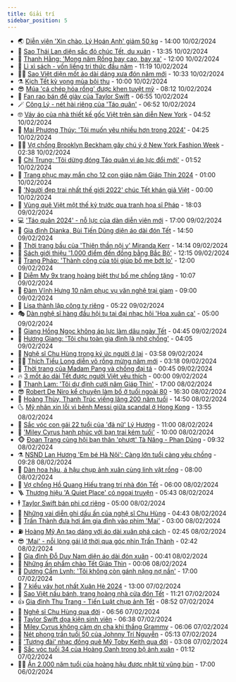 ```yaml
---
title: Giải trí
sidebar_position: 5
---
```


<!-- vnexpress-giai-tri:START -->
- 🌏 [Diễn viên &#39;Xin chào, Lý Hoán Anh&#39; giảm 50 kg](https://vnexpress.net/dien-vien-xin-chao-ly-hoan-anh-giam-50-kg-4710802.html) - 14:00 10/02/2024
- 💫 [Sao Thái Lan diện sắc đỏ chúc Tết, du xuân](https://vnexpress.net/sao-thai-lan-dien-sac-do-chuc-tet-du-xuan-4710537.html) - 13:35 10/02/2024
- 🌮 [Thanh Hằng: &#39;Mong năm Rồng bay cao, bay xa&#39;](https://vnexpress.net/thanh-hang-mong-nam-rong-bay-cao-bay-xa-4710573.html) - 12:00 10/02/2024
- 🧠 [Lì xì sách - vốn liếng tri thức đầu năm](https://vnexpress.net/li-xi-sach-von-lieng-tri-thuc-dau-nam-4710745.html) - 11:19 10/02/2024
- 👨‍🏫 [Sao Việt diện mốt áo dài dáng xưa đón năm mới](https://vnexpress.net/sao-viet-dien-mot-ao-dai-dang-xua-don-nam-moi-4710787.html) - 10:33 10/02/2024
- ⚗️ [Kịch Tết kỳ vọng mùa bội thu](https://vnexpress.net/kich-tet-ky-vong-mua-boi-thu-4708589.html) - 10:00 10/02/2024
- 😎 [Múa &#39;cá chép hóa rồng&#39; được khen tuyệt mỹ](https://vnexpress.net/mua-ca-chep-hoa-rong-duoc-khen-tuyet-my-4710704.html) - 08:12 10/02/2024
- 🫣 [Fan rao bán đế giày của Taylor Swift](https://vnexpress.net/fan-rao-ban-de-giay-cua-taylor-swift-4710763.html) - 06:55 10/02/2024
- 🪄 [Công Lý - nét hài riêng của &#39;Táo quân&#39;](https://vnexpress.net/cong-ly-net-hai-rieng-cua-tao-quan-4710748.html) - 06:52 10/02/2024
- 🤓 [Váy áo của nhà thiết kế gốc Việt trên sàn diễn New York](https://vnexpress.net/vay-ao-cua-nha-thiet-ke-goc-viet-tren-san-dien-new-york-4710739.html) - 04:52 10/02/2024
- 🫶 [Mai Phương Thúy: &#39;Tôi muốn yêu nhiều hơn trong 2024&#39;](https://vnexpress.net/mai-phuong-thuy-toi-muon-yeu-nhieu-hon-trong-2024-4710516.html) - 04:25 10/02/2024
- 🧑‍🏫 [Vợ chồng Brooklyn Beckham gây chú ý ở New York Fashion Week](https://vnexpress.net/vo-chong-brooklyn-beckham-gay-chu-y-o-new-york-fashion-week-4710732.html) - 02:38 10/02/2024
- 🦄 [Chí Trung: &#39;Tôi dừng đóng Táo quân vì áp lực đổi mới&#39;](https://vnexpress.net/chi-trung-toi-dung-dong-tao-quan-vi-ap-luc-doi-moi-4710524.html) - 01:52 10/02/2024
- 💫 [Trang phục may mắn cho 12 con giáp năm Giáp Thìn 2024](https://vnexpress.net/trang-phuc-may-man-cho-12-con-giap-nam-giap-thin-2024-4709870.html) - 01:00 10/02/2024
- 🎊 [&#39;Người đẹp trai nhất thế giới 2022&#39; chúc Tết khán giả Việt](https://vnexpress.net/nguoi-dep-trai-nhat-the-gioi-2022-chuc-tet-khan-gia-viet-4710416.html) - 00:00 10/02/2024
- 👹 [Vùng quê Việt một thế kỷ trước qua tranh họa sĩ Pháp](https://vnexpress.net/vung-que-viet-mot-the-ky-truoc-qua-tranh-hoa-si-phap-4704491.html) - 18:03 09/02/2024
- 💻 [&#39;Táo quân 2024&#39; - nỗ lực của dàn diễn viên mới](https://vnexpress.net/tao-quan-2024-no-luc-cua-dan-dien-vien-moi-4710650.html) - 17:00 09/02/2024
- 🤡 [Gia đình Dianka, Bùi Tiến Dũng diện áo dài đón Tết](https://vnexpress.net/gia-dinh-dianka-bui-tien-dung-dien-ao-dai-don-tet-4710672.html) - 14:50 09/02/2024
- 🥰 [Thời trang bầu của &#39;Thiên thần nội y&#39; Miranda Kerr](https://vnexpress.net/thoi-trang-bau-cua-thien-than-noi-y-miranda-kerr-4710244.html) - 14:14 09/02/2024
- 🚀 [Sách giới thiệu &#39;1.000 điểm đến đồng bằng Bắc Bộ&#39;](https://vnexpress.net/sach-gioi-thieu-1-000-diem-den-dong-bang-bac-bo-4707764.html) - 12:15 09/02/2024
- 📝 [Trang Pháp: &#39;Thành công của tôi giúp bố mẹ bớt lo&#39;](https://vnexpress.net/trang-phap-thanh-cong-cua-toi-giup-bo-me-bot-lo-4710348.html) - 12:00 09/02/2024
- 🐲 [Diễm My 9x trang hoàng biệt thự bố mẹ chồng tặng](https://vnexpress.net/diem-my-9x-trang-hoang-biet-thu-bo-me-chong-tang-4710563.html) - 10:07 09/02/2024
- 🎃 [Đàm Vĩnh Hưng 10 năm phục vụ văn nghệ trại giam](https://vnexpress.net/dam-vinh-hung-10-nam-phuc-vu-van-nghe-trai-giam-4709930.html) - 09:00 09/02/2024
- 🤠 [Lisa thành lập công ty riêng](https://vnexpress.net/lisa-thanh-lap-cong-ty-rieng-4710551.html) - 05:22 09/02/2024
- 🎭 [Dàn nghệ sĩ hàng đầu hội tụ tại đại nhạc hội &#39;Hoa xuân ca&#39;](https://vnexpress.net/dan-nghe-si-hang-dau-hoi-tu-tai-dai-nhac-hoi-hoa-xuan-ca-4710545.html) - 05:00 09/02/2024
- 🧰 [Giang Hồng Ngọc không áp lực làm dâu ngày Tết](https://vnexpress.net/giang-hong-ngoc-khong-ap-luc-lam-dau-ngay-tet-4709825.html) - 04:45 09/02/2024
- 🦍 [Hương Giang: &#39;Tôi chu toàn gia đình là nhờ chồng&#39;](https://vnexpress.net/huong-giang-toi-chu-toan-gia-dinh-la-nho-chong-4709281.html) - 04:05 09/02/2024
- 🌝 [Nghệ sĩ Chu Hùng trong ký ức người ở lại](https://vnexpress.net/nghe-si-chu-hung-trong-ky-uc-nguoi-o-lai-4710215.html) - 03:58 09/02/2024
- 🧑‍💻 [Thích Tiểu Long diễn võ rồng mừng năm mới](https://vnexpress.net/thich-tieu-long-dien-vo-rong-mung-nam-moi-4710374.html) - 03:18 09/02/2024
- 🥸 [Thời trang của Madam Pang và chồng đại tá](https://vnexpress.net/thoi-trang-cua-madam-pang-va-chong-dai-ta-4710441.html) - 00:45 09/02/2024
- 🔥 [3 mốt áo dài Tết được người Việt yêu thích](https://vnexpress.net/3-mot-ao-dai-tet-duoc-nguoi-viet-yeu-thich-4710402.html) - 00:00 09/02/2024
- 🐎 [Thanh Lam: &#39;Tôi dự định cưới năm Giáp Thìn&#39;](https://vnexpress.net/thanh-lam-toi-du-dinh-cuoi-nam-giap-thin-4710210.html) - 17:00 08/02/2024
- 😎 [Robert De Niro kể chuyện làm bố ở tuổi ngoài 80](https://vnexpress.net/robert-de-niro-ke-chuyen-lam-bo-o-tuoi-ngoai-80-4710420.html) - 16:30 08/02/2024
- 🦄 [Hoàng Thùy, Thanh Trúc viếng lăng 200 năm tuổi](https://vnexpress.net/hoang-thuy-thanh-truc-vieng-lang-200-nam-tuoi-4710103.html) - 14:50 08/02/2024
- 🌜 [Mỹ nhân xin lỗi vì bênh Messi giữa scandal ở Hong Kong](https://vnexpress.net/my-nhan-xin-loi-vi-benh-messi-giua-scandal-o-hong-kong-4710364.html) - 13:55 08/02/2024
- 🚦 [Sắc vóc con gái 22 tuổi của &#39;đả nữ&#39; Lý Hương](https://vnexpress.net/sac-voc-con-gai-22-tuoi-cua-da-nu-ly-huong-4710316.html) - 11:00 08/02/2024
- 🧐 [&#39;Miley Cyrus hạnh phúc với bạn trai kém tuổi&#39;](https://vnexpress.net/miley-cyrus-hanh-phuc-voi-ban-trai-kem-tuoi-4710264.html) - 10:00 08/02/2024
- 🐵 [Đoan Trang cùng hội bạn thân &#39;phượt&#39; Tà Năng - Phan Dũng](https://vnexpress.net/doan-trang-cung-hoi-ban-than-phuot-ta-nang-phan-dung-4710272.html) - 09:32 08/02/2024
- ⚗️ [NSND Lan Hương &#39;Em bé Hà Nội&#39;: Càng lớn tuổi càng yêu chồng](https://vnexpress.net/nsnd-lan-huong-em-be-ha-noi-cang-lon-tuoi-cang-yeu-chong-4708944.html) - 09:28 08/02/2024
- 👺 [Dàn hoa hậu, á hậu chụp ảnh xuân cùng linh vật rồng](https://vnexpress.net/dan-hoa-hau-a-hau-chup-anh-xuan-cung-linh-vat-rong-4710119.html) - 08:00 08/02/2024
- 🌊 [Vợ chồng Hồ Quang Hiếu trang trí nhà đón Tết](https://vnexpress.net/vo-chong-ho-quang-hieu-trang-tri-nha-don-tet-4709788.html) - 06:00 08/02/2024
- 🪜 [Thương hiệu &#39;A Quiet Place&#39; có ngoại truyện](https://vnexpress.net/thuong-hieu-a-quiet-place-co-ngoai-truyen-4710229.html) - 05:43 08/02/2024
- 🕴 [Taylor Swift bán phi cơ riêng](https://vnexpress.net/taylor-swift-ban-phi-co-rieng-4710190.html) - 05:00 08/02/2024
- 💃 [Những vai diễn ghi dấu ấn của nghệ sĩ Chu Hùng](https://vnexpress.net/nhung-vai-dien-ghi-dau-an-cua-nghe-si-chu-hung-4710187.html) - 04:43 08/02/2024
- 🦄 [Trấn Thành đưa hơi ấm gia đình vào phim &#39;Mai&#39;](https://vnexpress.net/tran-thanh-dua-hoi-am-gia-dinh-vao-phim-mai-4709585.html) - 03:00 08/02/2024
- ⛽️ [Hoàng Mỹ An tạo dáng với áo dài xuân phá cách](https://vnexpress.net/hoang-my-an-tao-dang-voi-ao-dai-xuan-pha-cach-4710121.html) - 02:45 08/02/2024
- 😎 [&#39;Mai&#39; - nỗi lòng gái lỡ thời qua góc nhìn Trấn Thành](https://vnexpress.net/giai-tri/phim/thu-vien-phim/mai-680) - 02:42 08/02/2024
- 🌊 [Gia đình Đỗ Duy Nam diện áo dài đón xuân](https://vnexpress.net/gia-dinh-do-duy-nam-dien-ao-dai-don-xuan-4709835.html) - 00:41 08/02/2024
- 🐲 [Những ấn phẩm chào Tết Giáp Thìn](https://vnexpress.net/nhung-an-pham-chao-tet-giap-thin-4709550.html) - 00:06 08/02/2024
- 💂 [Dương Cẩm Lynh: &#39;Tôi không còn gánh nặng nợ nần&#39;](https://vnexpress.net/duong-cam-lynh-toi-khong-con-ganh-nang-no-nan-4708603.html) - 17:00 07/02/2024
- 🙉 [7 kiểu váy hot nhất Xuân Hè 2024](https://vnexpress.net/7-kieu-vay-hot-nhat-xuan-he-2024-4707335.html) - 13:00 07/02/2024
- 💪 [Sao Việt nấu bánh, trang hoàng nhà cửa đón Tết](https://vnexpress.net/sao-viet-nau-banh-trang-hoang-nha-cua-don-tet-4709692.html) - 11:21 07/02/2024
- 👍 [Gia đình Thu Trang - Tiến Luật chụp ảnh Tết](https://vnexpress.net/gia-dinh-thu-trang-tien-luat-chup-anh-tet-4709744.html) - 08:52 07/02/2024
- 💪 [Nghệ sĩ Chu Hùng qua đời](https://vnexpress.net/nghe-si-chu-hung-qua-doi-4709935.html) - 06:56 07/02/2024
- 💄 [Taylor Swift dọa kiện sinh viên](https://vnexpress.net/taylor-swift-doa-kien-sinh-vien-4709804.html) - 06:38 07/02/2024
- 🦩 [Miley Cyrus không cảm ơn cha khi thắng Grammy](https://vnexpress.net/miley-cyrus-khong-cam-on-cha-khi-thang-grammy-4709751.html) - 06:06 07/02/2024
- 🥸 [Nét phong trần tuổi 50 của Johnny Trí Nguyễn](https://vnexpress.net/net-phong-tran-tuoi-50-cua-johnny-tri-nguyen-4709366.html) - 05:13 07/02/2024
- 🧰 [&#39;Tượng đài&#39; nhạc đồng quê Mỹ Toby Keith qua đời](https://vnexpress.net/tuong-dai-nhac-dong-que-my-toby-keith-qua-doi-4709730.html) - 03:08 07/02/2024
- 💼 [Sắc vóc tuổi 34 của Hoàng Oanh trong bộ ảnh xuân](https://vnexpress.net/sac-voc-tuoi-34-cua-hoang-oanh-trong-bo-anh-xuan-4709313.html) - 01:12 07/02/2024
- 🧑‍💻 [Ấn 2.000 năm tuổi của hoàng hậu được nhặt từ vũng bùn](https://vnexpress.net/an-2-000-nam-tuoi-cua-hoang-hau-duoc-nhat-tu-vung-bun-4709002.html) - 17:00 06/02/2024<!-- vnexpress-giai-tri:END -->
